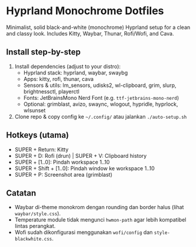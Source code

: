 # Hyprland Monochrome Dotfiles

Minimalist, solid black-and-white (monochrome) Hyprland setup for a clean and classy look. Includes Kitty, Waybar, Thunar, Rofi/Wofi, and Cava.

## Install step-by-step

1. Install dependencies (adjust to your distro):
   - Hyprland stack: hyprland, waybar, swaybg
   - Apps: kitty, rofi, thunar, cava
   - Sensors & utils: lm_sensors, udisks2, wl-clipboard, grim, slurp, brightnessctl, playerctl
   - Fonts: JetBrainsMono Nerd Font (e.g. `ttf-jetbrains-mono-nerd`)
   - Optional: grimblast, avizo, swaync, wlogout, hypridle, hyprlock, wlsunset
2. Clone repo & copy config ke `~/.config/` atau jalankan `./auto-setup.sh`

## Hotkeys (utama)
- SUPER + Return: Kitty
- SUPER + D: Rofi (drun) | SUPER + V: Clipboard history
- SUPER + [1..0]: Pindah workspace 1..10
- SUPER + Shift + [1..0]: Pindah window ke workspace 1..10
- SUPER + P: Screenshot area (grimblast)

## Catatan
- Waybar di-theme monokrom dengan rounding dan border halus (lihat `waybar/style.css`).
- Temperature module tidak mengunci `hwmon-path` agar lebih kompatibel lintas perangkat.
- Wofi sudah dikonfigurasi menggunakan `wofi/config` dan `style-blackwhite.css`.
